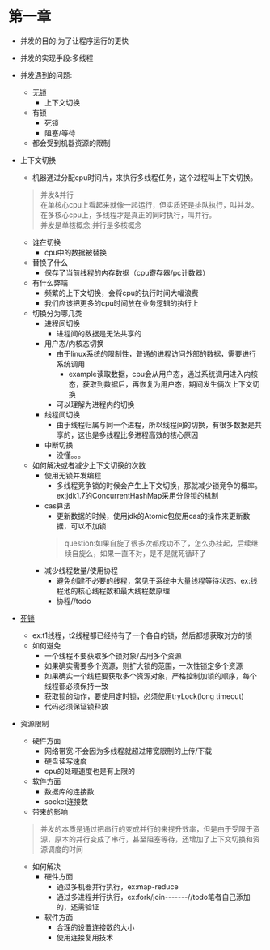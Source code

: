 # 第一章
* 并发的目的:为了让程序运行的更快
* 并发的实现手段:多线程
* 并发遇到的问题:
    * 无锁
        * 上下文切换
    * 有锁
        * 死锁
        * 阻塞/等待
    * 都会受到机器资源的限制
    
* 上下文切换
    * 机器通过分配cpu时间片，来执行多线程任务，这个过程叫上下文切换。
    > 并发&并行  
    在单核心cpu上看起来就像一起运行，但实质还是排队执行，叫并发。在多核心cpu上，多线程才是真正的同时执行，叫并行。  
    并发是单核概念;并行是多核概念
    * 谁在切换
        * cpu中的数据被替换
    * 替换了什么
        * 保存了当前线程的内存数据（cpu寄存器/pc计数器）
    * 有什么弊端
        * 频繁的上下文切换，会将cpu的执行时间大幅浪费
        * 我们应该把更多的cpu时间放在业务逻辑的执行上
    * 切换分为哪几类        
        * 进程间切换
            * 进程间的数据是无法共享的
        * 用户态/内核态切换
            * 由于linux系统的限制性，普通的进程访问外部的数据，需要进行系统调用
                * example读取数据，cpu会从用户态，通过系统调用进入内核态，获取到数据后，再恢复为用户态，期间发生俩次上下文切换
            * 可以理解为进程内的切换
        * 线程间切换
            * 由于线程归属与同一个进程，所以线程间的切换，有很多数据是共享的，这也是多线程比多进程高效的核心原因
        * 中断切换
            * 没懂。。。
    * 如何解决或者减少上下文切换的次数
        * 使用无锁并发编程
            * 多线程竞争锁的时候会产生上下文切换，那就减少锁竞争的概率。ex:jdk1.7的ConcurrentHashMap采用分段锁的机制
        * cas算法
            * 更新数据的时候，使用jdk的Atomic包使用cas的操作来更新数据，可以不加锁
            > question:如果自旋了很多次都成功不了，怎么办挂起，后续继续自旋么，如果一直不对，是不是就死循环了
        * 减少线程数量/使用协程
            * 避免创建不必要的线程，常见于系统中大量线程等待状态。ex:线程池的核心线程数和最大线程数原理
            * 协程//todo
            
* [死锁](https://github.com/aneasystone/mysql-deadlocks)
    * ex:t1线程，t2线程都已经持有了一个各自的锁，然后都想获取对方的锁
    * 如何避免
        * 一个线程不要获取多个锁对象/占用多个资源
        * 如果确实需要多个资源，则扩大锁的范围，一次性锁定多个资源
        * 如果确实一个线程要获取多个资源对象，严格控制加锁的顺序，每个线程都必须保持一致
        * 获取锁的动作，要使用定时锁，必须使用tryLock(long timeout)
        * 代码必须保证锁释放
        
* 资源限制
    * 硬件方面
        * 网络带宽:不会因为多线程就超过带宽限制的上传/下载
        * 硬盘读写速度
        * cpu的处理速度也是有上限的
    * 软件方面
        * 数据库的连接数
        * socket连接数
    * 带来的影响
    > 并发的本质是通过把串行的变成并行的来提升效率，但是由于受限于资源，原本的并行变成了串行，甚至阻塞等待，还增加了上下文切换和资源调度的时间
    * 如何解决
        * 硬件方面
            * 通过多机器并行执行，ex:map-reduce
            * 通过多进程并行执行，ex:fork/join-------//todo笔者自己添加的，还需验证
        * 软件方面
            * 合理的设置连接数的大小
            * 使用连接复用技术              
    
        
    